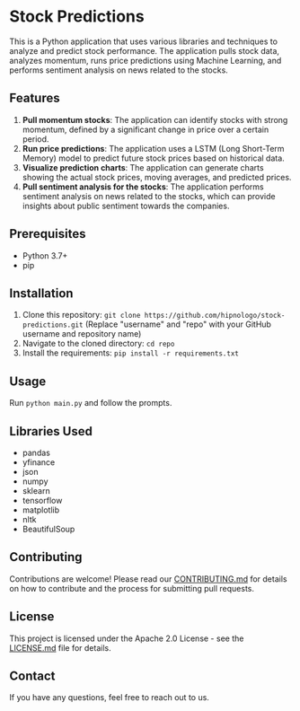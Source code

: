 # Stock Predictions

This is a Python application that uses various libraries and techniques to analyze and predict stock performance. The application pulls stock data, analyzes momentum, runs price predictions using Machine Learning, and performs sentiment analysis on news related to the stocks. 

## Features

1. **Pull momentum stocks**: The application can identify stocks with strong momentum, defined by a significant change in price over a certain period.
2. **Run price predictions**: The application uses a LSTM (Long Short-Term Memory) model to predict future stock prices based on historical data.
3. **Visualize prediction charts**: The application can generate charts showing the actual stock prices, moving averages, and predicted prices.
4. **Pull sentiment analysis for the stocks**: The application performs sentiment analysis on news related to the stocks, which can provide insights about public sentiment towards the companies.

## Prerequisites

- Python 3.7+
- pip

## Installation

1. Clone this repository: `git clone https://github.com/hipnologo/stock-predictions.git` (Replace "username" and "repo" with your GitHub username and repository name)
2. Navigate to the cloned directory: `cd repo`
3. Install the requirements: `pip install -r requirements.txt`

## Usage

Run `python main.py` and follow the prompts.

## Libraries Used

- pandas
- yfinance
- json
- numpy
- sklearn
- tensorflow
- matplotlib
- nltk
- BeautifulSoup

## Contributing

Contributions are welcome! Please read our [CONTRIBUTING.md](CONTRIBUTING.md) for details on how to contribute and the process for submitting pull requests.

## License

This project is licensed under the Apache 2.0 License - see the [LICENSE.md](LICENSE.md) file for details.

## Contact

If you have any questions, feel free to reach out to us.
